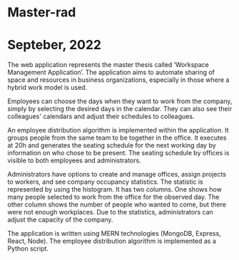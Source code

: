 # Master-rad
# Septeber, 2022

The web application represents the master thesis called ‘Workspace Management Application’. The application aims to automate sharing of space and resources in business organizations, especially in those where a hybrid work model is used.

Employees can choose the days when they want to work from the company, simply by selecting the desired days in the calendar. They can also see their colleagues' calendars and adjust their schedules to colleagues.

An employee distribution algorithm is implemented within the application. It groups people from the same team to be together in the office. It executes at 20h and generates the seating schedule for the next working day by information on who chose to be present. The seating schedule by offices is visible to both employees and administrators.

Administrators have options to create and manage offices, assign projects to workers, and see company occupancy statistics. The statistic is represented by using the histogram. It has two columns. One shows how many people selected to work from the office for the observed day. The other column shows the number of people who wanted to come, but there were not enough workplaces. Due to the statistics, administrators can adjust the capacity of the company.

The application is written using MERN technologies (MongoDB, Express, React, Node). The employee distribution algorithm is implemented as a Python script.
